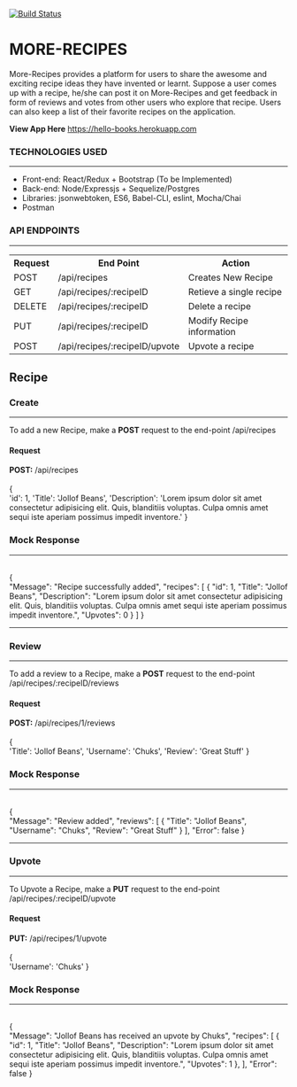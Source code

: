 [![Build Status](https://travis-ci.org/daddychukz/More-Recipes.svg?branch=feature_API_Badges_Dummy_Data)](https://travis-ci.org/daddychukz/More-Recipes)

# MORE-RECIPES
More-Recipes provides a platform for users to share the awesome and exciting  recipe ideas they 
have invented or learnt.  Suppose a user comes up with a recipe,  he/she can post it on 
More-Recipes and  get feedback in form of reviews and votes from other users who explore that 
recipe. Users can also keep a list of their favorite recipes on the application. 

<b>View App Here</b> https://hello-books.herokuapp.com

<h3>TECHNOLOGIES USED</h3>
<hr>
<ul>
  <li>Front-end: React/Redux + Bootstrap (To be Implemented)</li>
  <li>Back-end: Node/Expressjs + Sequelize/Postgres</li>
  <li>Libraries: jsonwebtoken, ES6, Babel-CLI, eslint, Mocha/Chai</li>
  <li>Postman</li>
</ul>

<h3>API ENDPOINTS</h3>
<hr>
<table>
  <tr>
      <th>Request</th>
      <th>End Point</th>
      <th>Action</th>
  </tr>
  <tr>
      <td>POST</td>
      <td>/api/recipes</td>
      <td>Creates New Recipe</td>
  </tr>
  <tr>
      <td>GET</td>
      <td>/api/recipes/:recipeID</td>
      <td>Retieve a single recipe</td>
  </tr>
  
  <tr>
      <td>DELETE</td>
      <td>/api/recipes/:recipeID</td>
      <td>Delete a recipe</td>
  </tr>
  
  <tr>
      <td>PUT</td>
      <td>/api/recipes/:recipeID<bookId></td>
      <td>Modify Recipe information</td>
  </tr>
  
  <tr>
      <td>POST</td>
      <td>/api/recipes/:recipeID/upvote</td>
      <td>Upvote a recipe</td>
  </tr>
</table>

<h2>Recipe</h2
<hr>

<h3>Create</h3>
<hr>
To add a new Recipe, make a <b>POST</b> request to the end-point /api/recipes

<h4>Request</h4>
<b>POST:</b> /api/recipes <br>
<br>
{<br>
    'id': 1,
    'Title': 'Jollof Beans',
    'Description': 'Lorem ipsum dolor sit amet consectetur adipisicing elit. Quis, blanditiis voluptas. Culpa omnis amet sequi iste aperiam possimus impedit inventore.'
}<br>

<h3>Mock Response</h3>
<hr><br>
{<br>
    "Message": "Recipe successfully added",
    "recipes": [
        {
            "id": 1,
            "Title": "Jollof Beans",
            "Description": "Lorem ipsum dolor sit amet consectetur adipisicing elit. Quis, blanditiis voluptas. Culpa omnis amet sequi iste aperiam possimus impedit inventore.",
            "Upvotes": 0
        }
    ]
}
<hr>

<h3>Review</h3>
<hr>
To add a review to a Recipe, make a <b>POST</b> request to the end-point /api/recipes/:recipeID/reviews

<h4>Request</h4>
<b>POST:</b> /api/recipes/1/reviews <br>
<br>
{<br>
    'Title': 'Jollof Beans',
    'Username': 'Chuks',
    'Review': 'Great Stuff'
}<br>

<h3>Mock Response</h3>
<hr><br>
{<br>
    "Message": "Review added",
    "reviews": [
        {
            "Title": "Jollof Beans",
            "Username": "Chuks",
            "Review": "Great Stuff"
        }
    ],
    "Error": false
}
<hr>

<h3>Upvote</h3>
<hr>
To Upvote a Recipe, make a <b>PUT</b> request to the end-point /api/recipes/:recipeID/upvote

<h4>Request</h4>
<b>PUT:</b> /api/recipes/1/upvote <br>
<br>
{<br>
    'Username': 'Chuks'
}<br>

<h3>Mock Response</h3>
<hr><br>
{<br>
    "Message": "Jollof Beans has received an upvote by Chuks",
    "recipes": [
        {
            "id": 1,
            "Title": "Jollof Beans",
            "Description": "Lorem ipsum dolor sit amet consectetur adipisicing elit. Quis, blanditiis voluptas. Culpa omnis amet sequi iste aperiam possimus impedit inventore.",
            "Upvotes": 1
        },
    ],
    "Error": false
}

